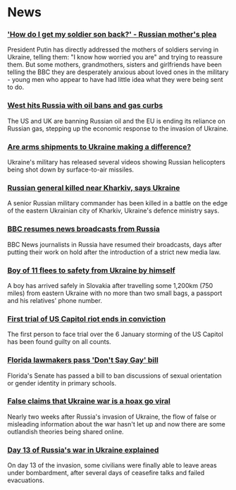 # News
### ['How do I get my soldier son back?' - Russian mother's plea](https://www.bbc.com/news/world-europe-60604952)
President Putin has directly addressed the mothers of soldiers serving in Ukraine, telling them: "I know how worried you are" and trying to reassure them. But some mothers, grandmothers, sisters and girlfriends have been telling the BBC they are desperately anxious about loved ones in the military - young men who appear to have had little idea what they were being sent to do. 
### [West hits Russia with oil bans and gas curbs](https://www.bbc.com/news/world-us-canada-60666251)
The US and UK are banning Russian oil and the EU is ending its reliance on Russian gas, stepping up the economic response to the invasion of Ukraine.
### [Are arms shipments to Ukraine making a difference?](https://www.bbc.com/news/world-60655349)
Ukraine's military has released several videos showing Russian helicopters being shot down by surface-to-air missiles.
### [Russian general killed near Kharkiv, says Ukraine](https://www.bbc.com/news/world-europe-60659185)
A senior Russian military commander has been killed in a battle on the edge of the eastern Ukrainian city of Kharkiv, Ukraine's defence ministry says.
### [BBC resumes news broadcasts from Russia](https://www.bbc.com/news/entertainment-arts-60667770)
BBC News journalists in Russia have resumed their broadcasts, days after putting their work on hold after the introduction of a strict new media law.
### [Boy of 11 flees to safety from Ukraine by himself](https://www.bbc.com/news/world-europe-60659365)
A boy has arrived safely in Slovakia after travelling some 1,200km (750 miles) from eastern Ukraine with no more than two small bags, a passport and his relatives' phone number.
### [First trial of US Capitol riot ends in conviction](https://www.bbc.com/news/world-us-canada-60670105)
The first person to face trial over the 6 January storming of the US Capitol has been found guilty on all counts.
### [Florida lawmakers pass 'Don't Say Gay' bill](https://www.bbc.com/news/world-us-canada-60576847)
Florida's Senate has passed a bill to ban discussions of sexual orientation or gender identity in primary schools.
### [False claims that Ukraine war is a hoax go viral](https://www.bbc.com/news/60589965)
Nearly two weeks after Russia's invasion of Ukraine, the flow of false or misleading information about the war hasn't let up and now there are some outlandish theories being shared online.
### [Day 13 of Russia's war in Ukraine explained](https://www.bbc.com/news/world-europe-60666787)
On day 13 of the invasion, some civilians were finally able to leave areas under bombardment, after several days of ceasefire talks and failed evacuations.

